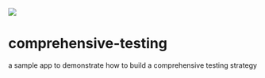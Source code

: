 ![](https://travis-ci.org/vincent-fuchs/comprehensive-testing.svg?branch=master)


# comprehensive-testing
a sample app to demonstrate how to build a comprehensive testing strategy

